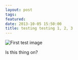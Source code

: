 ```yaml
---
layout: post
tags:
featured:
date: 2013-10-05 15:50:00
title: testing testing 1, 2, 3
---
```


![First test image](https://s3-us-west-2.amazonaws.com/personandplace/2013-10-05-me.jpg)

Is this thing on?

